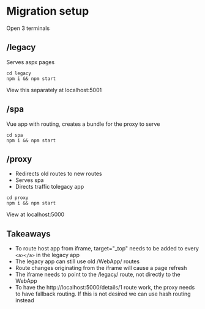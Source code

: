 # Migration setup

Open 3 terminals

## /legacy

Serves aspx pages

```
cd legacy
npm i && npm start
```

View this separately at localhost:5001

## /spa

Vue app with routing, creates a bundle for the proxy to serve

```
cd spa
npm i && npm start
```

## /proxy

- Redirects old routes to new routes
- Serves spa
- Directs traffic tolegacy app

```
cd proxy
npm i && npm start
```

View at localhost:5000

## Takeaways

- To route host app from iframe, target="\_top" needs to be added to every `<a></a>` in the legacy app
- The legacy app can still use old /WebApp/ routes
- Route changes originating from the iframe will cause a page refresh
- The iframe needs to point to the /legacy/ route, not directly to the WebApp
- To have the http://localhost:5000/details/1 route work, the proxy needs to have fallback routing. If this is not desired we can use hash routing instead
